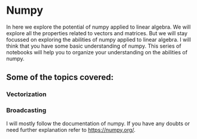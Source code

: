 # Numpy
In here we explore the potential of numpy applied to linear algebra. We will explore all the properties related to vectors and matrices. But we will stay focussed on exploring the abilities of numpy applied to linear algebra. I will think that you have some basic understanding of numpy. This series of notebooks will help you to organize your understanding on the abilities of numpy.
## Some of the topics covered:
### Vectorization
### Broadcasting

I will mostly follow the documentation of numpy. If you have any doubts or need further explanation refer to https://numpy.org/.

